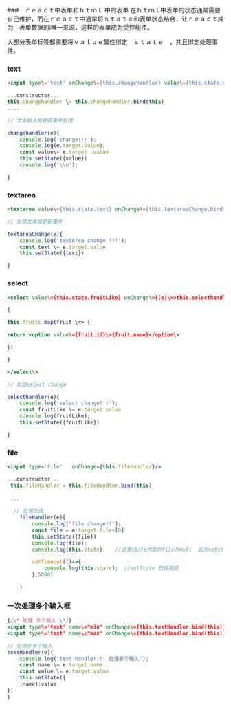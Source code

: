 ###　ｒｅａｃｔ中表单和ｈｔｍｌ 中的表单
在ｈｔｍｌ中表单的状态通常需要自己维护，而在ｒｅａｃｔ中通常将ｓｔａｔｅ和表单状态结合，让ｒｅａｃｔ成为　表单数据的i唯一来源，这样的表单成为受控组件。


大部分表单标签都需要将ｖａｌｕｅ属性绑定　ｓｔａｔｅ　，并且绑定处理事件。
### text
```html
<input type\='text' onChange\={this.changehandler} value\={this.state.value}/>
```
```js
...constructor...
this.changehandler \= this.changehandler.bind(this)
....

// 文本输入框更新事件处理

changehandler(e){
	console.log('change!!!');
	console.log(e.target.value);
	const value\= e.target .value
	this.setState({value})
	console.log('\\n');

}
```

### textarea
```html
<textarea value\={this.state.text} onChange\={this.textareaChange.bind(this)}/> //采用第二种方式事件绑定的调用
```
```js
// 处理文本域更新事件

textareaChange(e){
	console.log('textArea change !!!');
	const text \= e.target.value
	this.setState({text})

}
```

### select
```jsx
<select value\={this.state.fruitLike} onChange\={(e)\=>this.selecthandler(e)}\>

{

this.fruits.map(fruit \=> {

return <option value\={fruit.id}\>{fruit.name}</option\>

})

}

</select\>
```
```js
// 处理select change

selecthandler(e){
	console.log('select change!!!');
	const fruitLike \= e.target.value
	console.log(fruitLike);
	this.setState({fruitLike})

}
```

### file
```jsx
<input type='file'   onChange={this.fileHandler}/>
```
```js
...constructor...
 this.fileHandler = this.fileHandler.bind(this)
 
 ...
 
  // 处理文佳
    fileHandler(e){
        console.log('file change!!');
        const file = e.target.files[0]
        this.setState({file})
        console.log(file);
        console.log(this.state);   //这里state内部的file为null  因为setstate 可能会合并  可能是异步的

        setTimeout(()=>{
            console.log(this.state);  //setState 已经完成
        },5000)

    }
```

### 一次处理多个输入框
```jsx
{/\* 处理 多个输入 \*/}
<input type\='text' name\="min" onChange\={this.textHandler.bind(this)}/>
<input type\='text' name\="max" onChange\={this.textHandler.bind(this)}/>
```
```js
// 处理多多个输入
textHandler(e){
	console.log('text handler!!! 处理多个输入');
	const name \= e.target.name
	const value \= e.target.value
	this.setState({
	[name]:value
})
}
```
